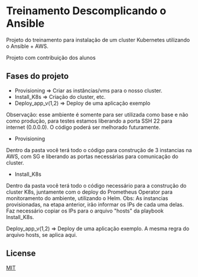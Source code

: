 # Treinamento Descomplicando o Ansible

Projeto do treinamento para instalação de um cluster Kubernetes utilizando o Ansible + AWS.

Projeto com contribuição dos alunos

## Fases do projeto

- Provisioning => Criar as instâncias/vms para o nosso cluster.
- Install_K8s => Criação do cluster, etc.
- Deploy_app_v(1,2) => Deploy de uma aplicação exemplo

Observação: esse ambiente é somente para ser utilizada como base e não como produção, para testes estamos liberando a porta SSH 22 para internet (0.0.0.0). O código poderá ser melhorado futuramente.


- Provisioning

Dentro da pasta você terá todo o código para construção de 3 instancias na AWS, com SG e liberando as portas necessárias para comunicação do cluster.

- Install_K8s

Dentro da pasta você terá todo o código necessário para a construção do cluster K8s, juntamente com o deploy do Prometheus Operator para monitoramento do ambiente, utilizando o Helm. Obs: As instancias provisionadas, na etapa anterior, irão informar os IPs de cada uma delas. Faz necessário copiar os IPs para o arquivo "hosts" da playbook Install_K8s.


Deploy_app_v(1,2) => Deploy de uma aplicação exemplo. A mesma regra do arquivo hosts, se aplica aqui.


## License
[MIT](https://choosealicence.com/licenses/mit/)

```